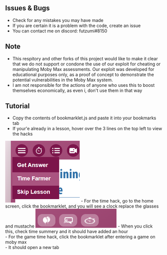 ## Issues & Bugs
- Check for any mistakes you may have made 
- If you are certain it is a problem with the code, create an issue
- You can contact me on discord: futzumi#8150
## Note
- This respitory and other forks of this project would like to make it clear that we do not support or condone the use of our exploit for cheating or manipulating Moby Max assessments. Our exploit was developed for educational purposes only, as a proof of concept to demonstrate the potential vulnerabilities in the Moby Max system.
- I am not responsible for the actions of anyone who uses this to boost themselves economically, as even i, don't use them in that way
## Tutorial
- Copy the contents of bookmarklet.js and paste it into your bookmarks tab
- If your'e already in a lesson, hover over the 3 lines on the top left to view the hacks
<img src="Lesson PRV.png" alt="Img">
- For the time hack, go to the home screen, click the bookmarklet, and you will see a clock replace the glasses and mustache
<img src="Timer PRV.png" alt="Img">
- When you click this, check time summery and it should have added an hour
<br>
- For the game time hack, click the bookmarklet after entering a game on moby max
<br>
- It should open a new tab
